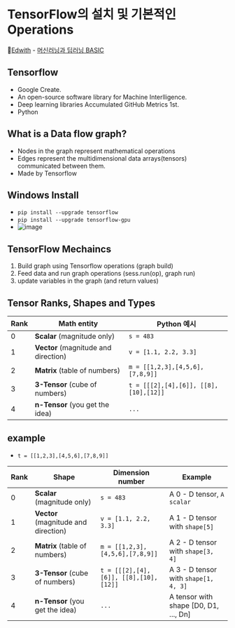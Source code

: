 # TensorFlow의 설치 및 기본적인 Operations

🏅[Edwith](https://www.edwith.org/) - [머신러닝과 딥러닝 BASIC](https://www.edwith.org/others26/joinLectures/9829)

## Tensorflow

- Google Create.
- An open-source software library for Machine Interlligence.
- Deep learning libraries Accumulated GitHub Metrics 1st.
- Python

## What is a Data flow graph?

- Nodes in the graph represent mathematical operations
- Edges represent the multidimensional data arrays(tensors) communicated between them.
- Made by Tensorflow

## Windows Install

- `pip install --upgrade tensorflow`
- `pip install --upgrade tensorflow-gpu`
- ![image](https://user-images.githubusercontent.com/60251579/93843820-29a37300-fcd6-11ea-9092-3548cb028ba8.png)

## TensorFlow Mechaincs

1. Build graph using Tensorflow operations (graph build)
2. Feed data and run graph operations (sess.run(op), graph run)
3. update variables in the graph (and return values)

## Tensor Ranks, Shapes and Types

| **Rank** | **Math entity**                      | **Python 예시**                       |
| -------- | ------------------------------------ | ------------------------------------- |
| 0        | **Scalar** (magnitude only)          | `s = 483`                             |
| 1        | **Vector** (magnitude and direction) | `v = [1.1, 2.2, 3.3]`                 |
| 2        | **Matrix** (table of numbers)        | `m = [[1,2,3],[4,5,6],[7,8,9]]`       |
| 3        | **3-Tensor** (cube of numbers)       | `t = [[[2],[4],[6]], [[8],[10],[12]]` |
| 4        | **n-Tensor** (you get the idea)      | `...`                                 |

## example

- `t = [[1,2,3],[4,5,6],[7,8,9]]`

| **Rank** | **Shape**                            | **Dimension number**                  | **Example**                           |
| -------- | ------------------------------------ | ------------------------------------- | ------------------------------------- |
| 0        | **Scalar** (magnitude only)          | `s = 483`                             | A 0 - D tensor, `A scalar`            |
| 1        | **Vector** (magnitude and direction) | `v = [1.1, 2.2, 3.3]`                 | A 1 - D tensor with `shape[5]`        |
| 2        | **Matrix** (table of numbers)        | `m = [[1,2,3],[4,5,6],[7,8,9]]`       | A 2 - D tensor with `shape[3, 4]`     |
| 3        | **3-Tensor** (cube of numbers)       | `t = [[[2],[4],[6]], [[8],[10],[12]]` | A 3 - D tensor with `shape[1, 4, 3]`  |
| 4        | **n-Tensor** (you get the idea)      | `...`                                 | A tensor with shape [D0, D1, ..., Dn] |
